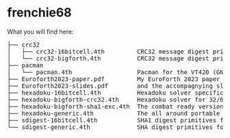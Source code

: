 # frenchie68
What you will find here:

<pre>
├── crc32
│   ├── crc32-16bitcell.4th         CRC32 message digest primitives for Z79Forth/A.
│   └── crc32-bigforth.4th          CRC32 message digest primitives for 32/64 bit cell targets.
├── pacman
│   └── pacman.4th                  Pacman for the VT420 (GNU Forth 0.7.3 supported).
├── Euroforth2023-paper.pdf         My EuroForth 2023 paper
├── Euroforth2023-slides.pdf        and the accompagnying slides.
├── hexadoku-16bitcell.4th          Hexadoku solver specific to the Z79Forth/A implementation.
├── hexadoku-bigforth-crc32.4th     Hexadoku solver for 32/64 bit cell targets.
├── hexadoku-bigforth-sha1-exc.4th  The combat ready version of the solver. Uses exceptions.
├── hexadoku-generic.4th            The all around portable version of the solver.
├── sdigest-16bitcell.4th           SHA1 digest primitives for Z79Forth/A.
└── sdigest-generic.4th             SHA digest primitives for 32/63 bit cell targets.
</pre>
